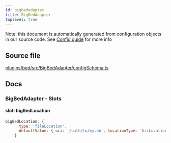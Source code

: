 ```yaml
---
id: bigbedadapter
title: BigBedAdapter
toplevel: true
---
```


Note: this document is automatically generated from configuration objects in our
source code. See [Config guide](/docs/config_guide) for more info

## Source file

[plugins/bed/src/BigBedAdapter/configSchema.ts](https://github.com/GMOD/jbrowse-components/blob/main/plugins/bed/src/BigBedAdapter/configSchema.ts)

## Docs

### BigBedAdapter - Slots

#### slot: bigBedLocation

```js
bigBedLocation: {
      type: 'fileLocation',
      defaultValue: { uri: '/path/to/my.bb', locationType: 'UriLocation' },
    }
```
